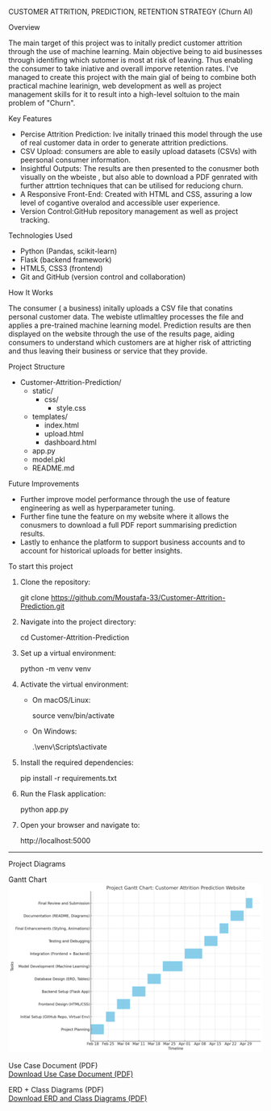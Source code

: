 CUSTOMER ATTRITION, PREDICTION, RETENTION STRATEGY (Churn AI)

Overview

The main target of this project was to initally predict customer attrition through the use of machine learning. Main objective being to aid businesses through identifing which sutomer is most at risk of leaving. Thus enabling the consumer to take iniative and overall imporve retention rates. I've managed to create this project with the main gial of being to combine both practical machine learinign, web development as well as project management skills for it to result into a high-level soltuion to the main problem of "Churn".

Key Features

- Percise Attrition Prediction: Ive initally trinaed this model through the use of real customer data in order to generate attrition predictions.  
- CSV Upload: consumers are able to easily upload datasets (CSVs) with peersonal consumer information.  
- Insightful Outputs: The results are then presented to the conusmer both visually on the wbeiste , but also able to download a PDF genrated with further attrtion techniques that can be utilised for reduciong churn.  
- A Responsive Front-End: Created with HTML and CSS, assuring a low level of cogantive overalod and accessible user experience.  
- Version Control:GitHub repository management as well as project tracking.

Technologies Used

- Python (Pandas, scikit-learn)  
- Flask (backend framework)  
- HTML5, CSS3 (frontend)  
- Git and GitHub (version control and collaboration)

How It Works

The consumer ( a business) initally uploads a CSV file that conatins  personal customer data. The webiste utlimaltley processes the file and applies a pre-trained machine learning model. Prediction results are then displayed on the website through the use of the results page, aiding consumers to understand which customers are at higher risk of attricting and thus leaving their business or service that they provide.

Project Structure

- Customer-Attrition-Prediction/  
  - static/  
    - css/  
      - style.css  
  - templates/  
    - index.html  
    - upload.html  
    - dashboard.html  
  - app.py  
  - model.pkl  
  - README.md

Future Improvements

- Further improve model performance through the use of feature engineering as well as hyperparameter tuning.  
- Further fine tune the feature on my website where it allows the conusmers to download a full PDF report summarising prediction results.  
- Lastly to enhance the platform to support business accounts and to account for historical uploads for better insights.


To start this project 


1. Clone the repository:  
   
   git clone https://github.com/Moustafa-33/Customer-Attrition-Prediction.git
   

2. Navigate into the project directory:  
   
   cd Customer-Attrition-Prediction
   

3. Set up a virtual environment:  
   
   python -m venv venv
   

4. Activate the virtual environment:  
   - On macOS/Linux:  
     
     source venv/bin/activate
     
   - On Windows:  
     
     .\venv\Scripts\activate
     

5. Install the required dependencies:  
   
   pip install -r requirements.txt
   

6. Run the Flask application:  
   
   python app.py
   

7. Open your browser and navigate to:  
   
   http://localhost:5000



---

Project Diagrams

Gantt Chart  
![Gantt Chart](CHURN%20AI/output.png)

Use Case Document (PDF)  
[Download Use Case Document (PDF)](https://github.com/Moustafa-33/Customer-Attrition-Prediction/blob/main/CHURN%20AI/CHURN%20AI%20USE%20CASE.pdf?raw=true)

ERD + Class Diagrams (PDF)  
[Download ERD and Class Diagrams (PDF)](https://github.com/Moustafa-33/Customer-Attrition-Prediction/blob/main/CHURN%20AI/Mustafa.pdf?raw=true)



   

